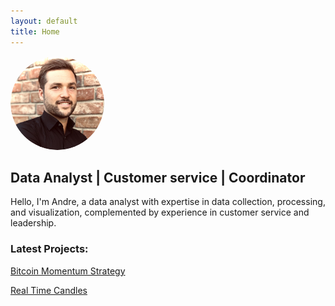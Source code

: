 ```yaml
---
layout: default
title: Home
---
```


<img src="/assets/images/me_picture.png" alt="Banner Image" style="width: 150px; height: auto; border-radius: 50%;">

## Data Analyst | Customer service | Coordinator

Hello, I'm Andre, a data analyst with expertise in data collection, processing, and visualization, complemented by experience in customer service and leadership.

### Latest Projects:

[Bitcoin Momentum Strategy](/projects/bitcoin_momentum/)

[Real Time Candles](/projects/real_time_candles/)



<!-- passionate about sharing my projects, exploring new ideas, and connecting with others for exciting collaborations. -->